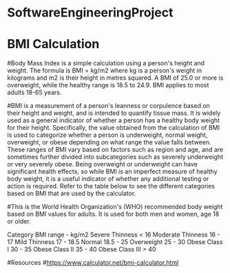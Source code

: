 # SoftwareEngineeringProject
# BMI Calculation


#Body Mass Index is a simple calculation using a person's height and weight. The formula is BMI = kg/m2 where kg is a person's weight in kilograms and m2 is their height in metres squared. A BMI of 25.0 or more is overweight, while the healthy range is 18.5 to 24.9. BMI applies to most adults 18-65 years.

#BMI is a measurement of a person's leanness or corpulence based on their height and weight, and is intended to quantify tissue mass. It is widely used as a general indicator of whether a person has a healthy body weight for their height. Specifically, the value obtained from the calculation of BMI is used to categorize whether a person is underweight, normal weight, overweight, or obese depending on what range the value falls between. These ranges of BMI vary based on factors such as region and age, and are sometimes further divided into subcategories such as severely underweight or very severely obese. Being overweight or underweight can have significant health effects, so while BMI is an imperfect measure of healthy body weight, it is a useful indicator of whether any additional testing or action is required. Refer to the table below to see the different categories based on BMI that are used by the calculator.

#This is the World Health Organization's (WHO) recommended body weight based on BMI values for adults. It is used for both men and women, age 18 or older.

Category	BMI range - kg/m2
Severe Thinness	< 16
Moderate Thinness	16 - 17
Mild Thinness	17 - 18.5
Normal	18.5 - 25
Overweight	25 - 30
Obese Class I	30 - 35
Obese Class II	35 - 40
Obese Class III	> 40

#Resources
#https://www.calculator.net/bmi-calculator.html
